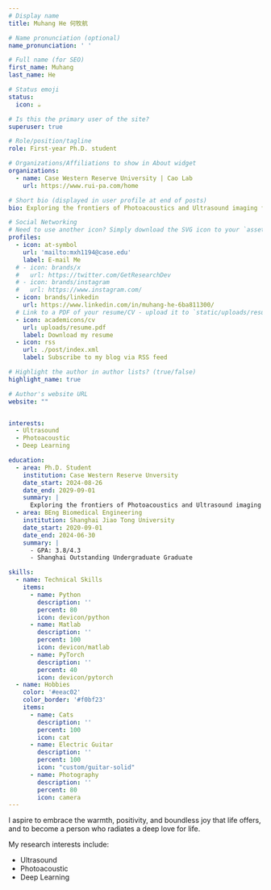 ```yaml
---
# Display name
title: Muhang He 何牧航

# Name pronunciation (optional)
name_pronunciation: ' '

# Full name (for SEO)
first_name: Muhang
last_name: He

# Status emoji
status:
  icon: ☕️

# Is this the primary user of the site?
superuser: true

# Role/position/tagline
role: First-year Ph.D. student

# Organizations/Affiliations to show in About widget
organizations:
  - name: Case Western Reserve University | Cao Lab
    url: https://www.rui-pa.com/home

# Short bio (displayed in user profile at end of posts)
bio: Exploring the frontiers of Photoacoustics and Ultrasound imaging for innovative research and advanced biomedical applications.

# Social Networking
# Need to use another icon? Simply download the SVG icon to your `assets/media/icons/` folder.
profiles:
  - icon: at-symbol
    url: 'mailto:mxh1194@case.edu'
    label: E-mail Me
  # - icon: brands/x
  #   url: https://twitter.com/GetResearchDev
  # - icon: brands/instagram
  #   url: https://www.instagram.com/
  - icon: brands/linkedin
    url: https://www.linkedin.com/in/muhang-he-6ba811300/
  # Link to a PDF of your resume/CV - upload it to `static/uploads/resume.pdf`
  - icon: academicons/cv
    url: uploads/resume.pdf
    label: Download my resume
  - icon: rss
    url: ./post/index.xml
    label: Subscribe to my blog via RSS feed

# Highlight the author in author lists? (true/false)
highlight_name: true

# Author's website URL
website: ""


interests:
  - Ultrasound
  - Photoacoustic
  - Deep Learning

education:
  - area: Ph.D. Student
    institution: Case Western Reserve Unversity
    date_start: 2024-08-26
    date_end: 2029-09-01
    summary: |
      Exploring the frontiers of Photoacoustics and Ultrasound imaging for innovative research and advanced biomedical applications. Supervised by <a href="https://www.rui-pa.com/home">Dr. Rui Cao</a>.
  - area: BEng Biomedical Engineering
    institution: Shanghai Jiao Tong University
    date_start: 2020-09-01
    date_end: 2024-06-30
    summary: |
      - GPA: 3.8/4.3
      - Shanghai Outstanding Undergraduate Graduate 

skills:
  - name: Technical Skills
    items:
      - name: Python
        description: ''
        percent: 80
        icon: devicon/python
      - name: Matlab
        description: ''
        percent: 100
        icon: devicon/matlab
      - name: PyTorch
        description: ''
        percent: 40
        icon: devicon/pytorch
  - name: Hobbies
    color: '#eeac02'
    color_border: '#f0bf23'
    items:
      - name: Cats
        description: ''
        percent: 100
        icon: cat
      - name: Electric Guitar
        description: ''
        percent: 100
        icon: "custom/guitar-solid"
      - name: Photography
        description: ''
        percent: 80
        icon: camera
---
```



I aspire to embrace the warmth, positivity, and boundless joy that life offers, and to become a person who radiates a deep love for life.

My research interests include:
- Ultrasound
- Photoacoustic
- Deep Learning


